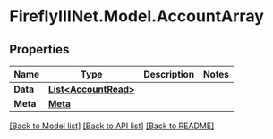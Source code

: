 # FireflyIIINet.Model.AccountArray

## Properties

Name | Type | Description | Notes
------------ | ------------- | ------------- | -------------
**Data** | [**List&lt;AccountRead&gt;**](AccountRead.md) |  | 
**Meta** | [**Meta**](Meta.md) |  | 

[[Back to Model list]](../README.md#documentation-for-models) [[Back to API list]](../README.md#documentation-for-api-endpoints) [[Back to README]](../README.md)

